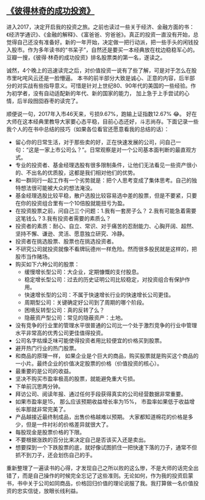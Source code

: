 ## [《彼得林奇的成功投资》](https://book.douban.com/subject/1958714/)

进入2017，决定开启我的投资之旅。之前也读过一些关于经济、金融方面的书：《经济学通识》、《金融的解释》、《富爸爸、穷爸爸》。真正的投资一直没有开始，总觉得自己还没有准备好。新的一年开始，决定做一把行动派，把一些手头的闲钱投入股市。作为多年读书的“书呆子”，自然还是要买一本经典放在枕边稳稳军心的。豆瓣一搜，《彼得·林奇的成功投资》排名股票类的第一名，遂读之。

诚然，4个晚上的迅速读完之后，对价值投资一说有了些了解，可是对于怎么在股市里叱咤风云还是一脸懵逼。 本书的前半部分大致是诚心、正意的内容，后半部分的对实战有些指导意义。可惜是针对上世纪80、90年代的美国的一些经验。作为初学者，没有自动适配新的年代、新的国家的能力， 加上急于上手尝试的心情，后半段囫囵吞枣的读完了。

顺便说一句，2017年入市46天来，亏损9.67%，跑输上证指数12.67% 😂。 好在大师在这本经典里教导大家要心态平稳，目前心态还好，斗志尚存。下面记录一些我个人的在书中总结的技巧（如果各位看官还愿意看我的总结的话）：

- 留心你的日常生活，对于那些卖的好，正在快速发展的公司，问自己一句：“这是一家上市公司么？”。日常观察是对一个公司基本面判断的最直观方式。
- 专业的投资者、基金经理选股有很多限制条件，让他们无法看见一些资产很小的、不出名的优质股，这都是我们相对他们的优势。
- 和一群同行一起工作有一个劣势就是：把个人思考变成了集体思考。自己的独特想法很可能被大众的想法淹没。
- 基金经理选股比较平稳，散户选股比较容易选中差的股票，但是不要紧，只要在你的投资组合里有一个10倍股就能扭亏为盈。
- 在投资股票之前，问自己三个问题：1.我有一套房子么？ 2.我有可能急着需要这笔钱么？3.我有投资者需要的素质么？
- 投资者的素质：耐心、自立、常识、对于痛苦的忍耐能力、心胸开阔、超然、坚持不懈、谦逊、灵活、愿意独立研究、冷静。
- 投资者在挑选股票、股票也在挑选投资者。
- 不研究公司就投资就像不看牌玩德州一样危险。然而很多股民就是这样的，把股市当作赌场。
- 购买如下六种公司的股票：
   - 缓慢增长型公司：大企业，定期慷慨的支付股息。
   - 稳定增长型公司：过去的历史证明公司比较稳定，对投资组合有保护作用。
   - 快速增长型的公司：不属于快速增长行业的快速增长公司更佳。
   - 周期型公司：关键确定好公司到了周期的哪个阶段。
   - 困境反转型公司：真的反转了么？
   - 隐蔽资产型公司：常见的隐蔽资产：土地。
- 没有竞争的行业里的管理水平很普通的公司比一个处于激烈竞争的行业中管理水平非常高的优秀公司更佳值得投资。
- 公司名字枯燥乏味可能使得投资者用比较便宜的价格买到股票。
- 避开热门行业的热门股票。
- 和商品的原理一样， 如果企业是个巨大的商品，购买股票就是购买这个商品的一小片。最终企业的价值决定股票的价格（价值投资的核心）。
- 最重要的是公司的收益。
- 坚决不购买市盈率极高的股票，就能避免重大亏损。
- 下单前沉思两分钟。
- 拜访公司、阅读年报、通过任何手段获得真实的公司经营数据非常重要。
- 如果市盈率是15， 那么应该预期收益增长率为15%， 市盈率如果低于收益增长率那就非常完美了。
- 产品越接近最终制成品，出售价格越难以预期。 大家都知道棉花的价格是多少，但是一件衬衫的价格差异就很大了。
- 每股现金是股票价格的下限。
- 不要根据涨跌的百分比来决定自己是否该买入还是卖出。
- 想要探到一个下跌股票的底，就好像试图抓住一把快速下落的刀子，通常不但抓不到刀子，还会划伤自己的手。

重新整理了一遍读书的心得，才发现自己之所以败的这么惨，不是大师的话完全出错了，而是自己操作的时候完全忘记了这些准则。无论如何，作为我的投资启蒙书，书中关于公司如同商品，价格回归价值的理论说服了我。我打算做一名价值投资的忠实信徒，放眼长线利益。
